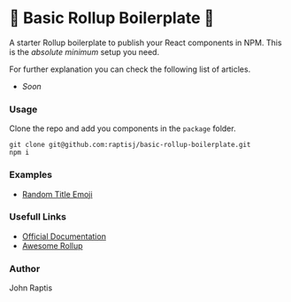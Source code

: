 # 🔨 Basic Rollup Boilerplate 🔧

A starter Rollup boilerplate to publish your React components in NPM.
This is the _absolute minimum_ setup you need.

For further explanation you can check the following list of articles.

- _Soon_

### Usage

Clone the repo and add you components in the `package` folder.

```
git clone git@github.com:raptisj/basic-rollup-boilerplate.git
npm i
```

### Examples

- [Random Title Emoji](https://github.com/raptisj/random-title-emoji)

### Usefull Links

- [Official Documentation](https://rollupjs.org/guide/en/)
- [Awesome Rollup](https://github.com/rollup/awesome)

### Author

John Raptis

